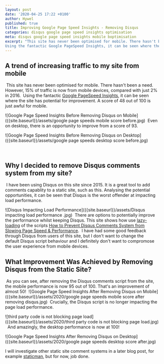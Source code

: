 ```yaml
---
layout: post
date: '2020-04-25 17:22 +0100'
author: Hywel
published: true
title: Improving Google Page Speed Insights - Removing Disqus
categories: disqus google page speed insights optimisation
meta: disqus google page speed insights mobile boptimisation
excerpt: "This site has never been optimised for mobile. There hasn't been a need. However, 15% of traffic is now from mobile devices, compared with just 2% in 2016.
Using the fantactic Google PageSpeed Insights, it can be seen where the site has potential for improvement. A score of 48 out of 100 is just awful for mobile."
---
```

## A trend of increasing traffic to my site from mobile
​
This site has never been optimised for mobile. There hasn't been a need. However, 15% of traffic is now from mobile devices, compared with just 2% in 2016.
​
Using the fantactic [Google PageSpeed Insights](https://developers.google.com/speed/pagespeed/insights/), it can be seen where the site has potential for improvement. A score of 48 out of 100 is just awful for mobile.
​

![Google Page Speed Insights Before Removing Disqus on Mobile]({{site.baseurl}}/assets/google page speeds mobile score before.jpg)
​
Even on desktop, there is an opportunity to improve from a score of 93.
​

![Google Page Speed Insights Before Removing Disqus on Desktop]({{site.baseurl}}/assets/google page speeds desktop score before.jpg)

​
## Why I decided to remove Disqus comments system from my site?
​
I have been using Disqus on this site since 2015. It is a great tool to add comments capablity to a static site, such as this. Analysing the potential opportunities, it can be seen that Disqus is the worst offender at impacting load performance.
​

![Disqus Impacting Load Performance]({{site.baseurl}}/assets/Disqus impacting load performance .jpg)
​
There are options to potentially improve the performance whilst keeping Disqus.  This site shows how use [lazy-loading](https://en.wikipedia.org/wiki/Lazy_loading) of the scripts [How to Prevent Disqus Comments System from Slowing Page Speed & Performance](https://usefulangle.com/post/251/disqus-comments-improve-page-load-speed).
​
 I have had some good feedback through Disqus from users of this site, but I don't want to change the default Disqus script behaviour and I definitely don't want to compromose the user experience from mobile devices.
​
## What Improvement Was Achieved by Removing Disqus from the Static Site?
​
As you can see, after removing the Disqus comments script from the site, the mobile performance is now  95 out of 100.  That's an improvement of almost 50!
​
![Google Page Speed Insights After Removing Disqus on Mobile]({{site.baseurl}}/assets/2020/google page speeds mobile score after removing disqus.jpg)
​
Crucially, the Disqus script is no longer impacting the page load performance.
​


![third party code is not blocking page load]({{site.baseurl}}/assets/2020/third party code is not blocking page load.jpg)
​
​
And amazingly, the desktop performance is now at 100!
​


![Google Page Speed Insights After Removing Disqus on Desktop]({{site.baseurl}}/assets/2020/google page speeds desktop score after.jpg)
​


I will investigate other static site comment systems in a later blog post, for example [staticman](https://staticman.net/), but for now, job done.
​
